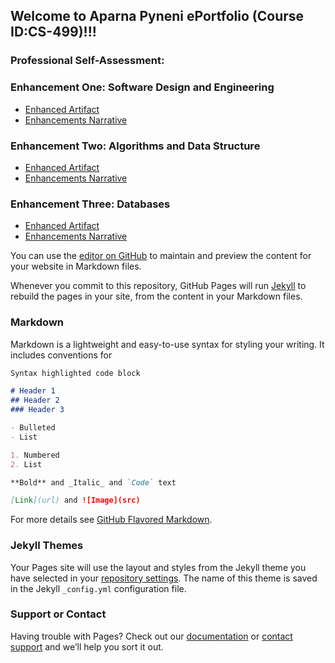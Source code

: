 ## Welcome to Aparna Pyneni ePortfolio (Course ID:CS-499)!!!

### Professional Self-Assessment:


### Enhancement One: Software Design and Engineering

- [Enhanced Artifact](https://github.com/apyneni1/eportfolio/blob/c70ee92988776833762da71fe52d827f55c3b973/3.2%20Milestone%20Two%20Narrative.docx)
- [Enhancements Narrative](https://github.com/apyneni1/eportfolio/blob/c70ee92988776833762da71fe52d827f55c3b973/MyApplication.zip)

### Enhancement Two: Algorithms and Data Structure

- [Enhanced Artifact](https://github.com/apyneni1/eportfolio/blob/c70ee92988776833762da71fe52d827f55c3b973/4.2%20Narrative.docx)
- [Enhancements Narrative](https://github.com/apyneni1/eportfolio/blob/c70ee92988776833762da71fe52d827f55c3b973/4.2%20Security%20Policy.docx)

### Enhancement Three: Databases 

- [Enhanced Artifact](https://github.com/apyneni1/eportfolio/blob/c70ee92988776833762da71fe52d827f55c3b973/5.2%20Narrative.docx)
- [Enhancements Narrative](https://github.com/apyneni1/eportfolio/blob/c70ee92988776833762da71fe52d827f55c3b973/queries.txt)

You can use the [editor on GitHub](https://github.com/apyneni1/eportfolio/edit/gh-pages/index.md) to maintain and preview the content for your website in Markdown files.

Whenever you commit to this repository, GitHub Pages will run [Jekyll](https://jekyllrb.com/) to rebuild the pages in your site, from the content in your Markdown files.

### Markdown

Markdown is a lightweight and easy-to-use syntax for styling your writing. It includes conventions for

```markdown
Syntax highlighted code block

# Header 1
## Header 2
### Header 3

- Bulleted
- List

1. Numbered
2. List

**Bold** and _Italic_ and `Code` text

[Link](url) and ![Image](src)
```

For more details see [GitHub Flavored Markdown](https://guides.github.com/features/mastering-markdown/).

### Jekyll Themes

Your Pages site will use the layout and styles from the Jekyll theme you have selected in your [repository settings](https://github.com/apyneni1/eportfolio/settings/pages). The name of this theme is saved in the Jekyll `_config.yml` configuration file.

### Support or Contact

Having trouble with Pages? Check out our [documentation](https://docs.github.com/categories/github-pages-basics/) or [contact support](https://support.github.com/contact) and we’ll help you sort it out.
